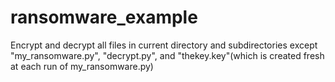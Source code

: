 # ransomware_example
 Encrypt and decrypt all files in current directory and subdirectories except  "my_ransomware.py", "decrypt.py", and "thekey.key"(which is created fresh at each run of my_ransomware.py)
